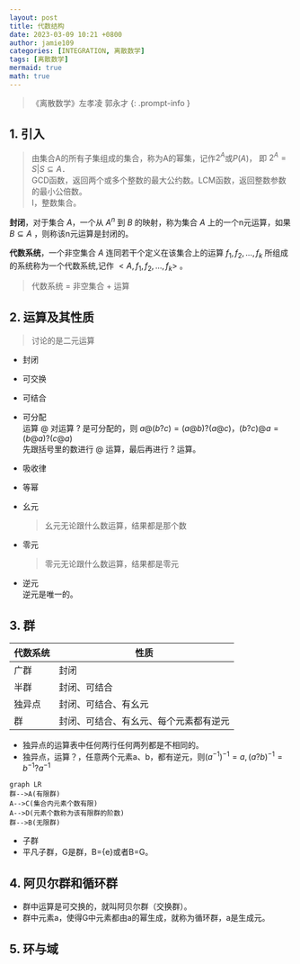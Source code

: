 ```yaml
---
layout: post
title: 代数结构
date: 2023-03-09 10:21 +0800
author: jamie109
categories: [INTEGRATION, 离散数学]
tags: [离散数学]
mermaid: true
math: true
---
```

> 《离散数学》左孝凌 郭永才
{: .prompt-info }

## 1. 引入

> 由集合A的所有子集组成的集合，称为A的幂集，记作$2^{A}$或$P(A)$， 即 $2^{A} = {S | S ⊆ A}$．    
> GCD函数，返回两个或多个整数的最大公约数。LCM函数，返回整数参数的最小公倍数。   
> I，整数集合。

**封闭**，对于集合 $A$，一个从 $A^{n}$ 到 $B$ 的映射，称为集合 $A$ 上的一个n元运算，如果 $B\subseteq A$ ，则称该n元运算是封闭的。

**代数系统**，一个非空集合 $A$ 连同若干个定义在该集合上的运算 $f_{1}, f_{2}, ..., f_{k}$ 所组成的系统称为一个代数系统,记作 $<A, f_{1}, f_{2}, ..., f_{k}>$ 。

>代数系统 = 非空集合 + 运算

## 2. 运算及其性质   
>讨论的是二元运算   

* 封闭    
* 可交换    
* 可结合   
* 可分配   
  运算 $@$ 对运算 $?$ 是可分配的，则 $a @ (b?c) = (a@b) ? (a@c)，(b?c) @ a = (b@a) ? (c@a)$    
  先跟括号里的数进行 $@$ 运算，最后再进行 $?$ 运算。
* 吸收律   

* 等幂   

* 幺元  
    >幺元无论跟什么数运算，结果都是那个数

* 零元     
  >零元无论跟什么数运算，结果都是零元

* 逆元    
  逆元是唯一的。
  
## 3. 群   

|代数系统|性质|
|---|---|
|广群|封闭|
|半群|封闭、可结合|
|独异点|封闭、可结合、有幺元|
|群|封闭、可结合、有幺元、每个元素都有逆元|
 
* 独异点的运算表中任何两行任何两列都是不相同的。    
* 独异点，运算？，任意两个元素a、b，都有逆元，则$(a^{-1})^{-1} = a, (a?b)^{-1} = b^{-1}?a^{-1}$    

```mermaid
graph LR
群-->A(有限群)
A-->C(集合内元素个数有限)
A-->D(元素个数称为该有限群的阶数)
群-->B(无限群)
```

* 子群    
* 平凡子群，G是群，B={e}或者B=G。

## 4. 阿贝尔群和循环群     
* 群中运算是可交换的，就叫阿贝尔群（交换群）。   
* 群中元素a，使得G中元素都由a的幂生成，就称为循环群，a是生成元。

## 5. 环与域   

 
